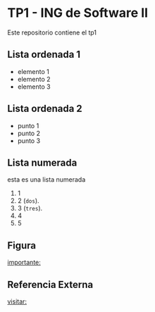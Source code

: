 # TP1 - ING de Software II

Este repositorio contiene el tp1

## Lista ordenada 1

* elemento 1
* elemento 2
* elemento 3

## Lista ordenada 2

- punto 1
- punto 2
- punto 3

## Lista numerada

esta es una lista numerada

1. 1
2. 2 (`dos`).
3. 3 (`tres`).
4. 4
5. 5

## Figura

[importante:](C:\Users\yunoa\OneDrive\Escritorio\Other\Loki.png)

## Referencia Externa

[visitar:](https://www.southpark.lat/)
